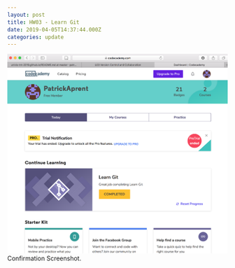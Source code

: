 ```yaml
---
layout: post
title: HW03 - Learn Git
date: 2019-04-05T14:37:44.000Z
categories: update
---
```

<img src="/images/fulls/01.jpg" class="fit image"> 
Confirmation Screenshot.
